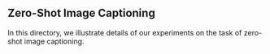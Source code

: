 ## Zero-Shot Image Captioning
In this directory, we illustrate details of our experiments on the task of zero-shot image captioning. 
